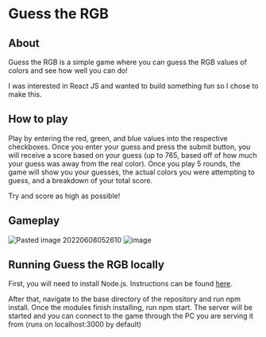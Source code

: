 # Guess the RGB
## About
Guess the RGB is a simple game where you can guess the RGB values of colors and see how well you can do!

I was interested in React JS and wanted to build something fun so I chose to make this.

## How to play
Play by entering the red, green, and blue values into the respective checkboxes. Once you enter your guess and press the submit button, you will receive a score based on your guess (up to 765, based off of how much your guess was away from the real color). Once you play 5 rounds, the game will show you your guesses, the actual colors you were attempting to guess, and a breakdown of your total score. 

Try and score as high as possible!

## Gameplay
![Pasted image 20220608052610](https://user-images.githubusercontent.com/40770861/172594805-c5a0bcaa-0e33-4fa9-b8bb-321b4756e503.png)
![image](https://user-images.githubusercontent.com/40770861/172594762-a2397a38-327a-4afe-a6c0-efcaaa097764.png)

## Running Guess the RGB locally
First, you will need to install Node.js. Instructions can be found [here](https://docs.npmjs.com/downloading-and-installing-node-js-and-npm). 

After that, navigate to the base directory of the repository and run npm install. Once the modules finish installing, run npm start. The server will be started and you can connect to the game through the PC you are serving it from (runs on localhost:3000 by default)
